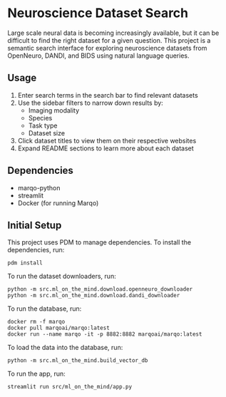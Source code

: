 # Neuroscience Dataset Search

Large scale neural data is becoming increasingly available, but it can be difficult to find the right dataset for a given question. This project is a semantic search interface for exploring neuroscience datasets from OpenNeuro, DANDI, and BIDS using natural language queries.

## Usage

1. Enter search terms in the search bar to find relevant datasets
2. Use the sidebar filters to narrow down results by:
   - Imaging modality
   - Species
   - Task type
   - Dataset size
3. Click dataset titles to view them on their respective websites
4. Expand README sections to learn more about each dataset

## Dependencies

- marqo-python
- streamlit
- Docker (for running Marqo)

## Initial Setup
This project uses PDM to manage dependencies. To install the dependencies, run:

```
pdm install
```

To run the dataset downloaders, run:

```
python -m src.ml_on_the_mind.download.openneuro_downloader
python -m src.ml_on_the_mind.download.dandi_downloader
```

To run the database, run:

```
docker rm -f marqo
docker pull marqoai/marqo:latest
docker run --name marqo -it -p 8882:8882 marqoai/marqo:latest
```

To load the data into the database, run:

```
python -m src.ml_on_the_mind.build_vector_db
```

To run the app, run:

```
streamlit run src/ml_on_the_mind/app.py
```


